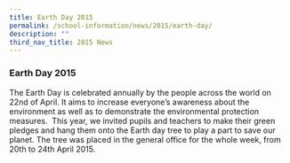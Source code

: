 ```yaml
---
title: Earth Day 2015
permalink: /school-information/news/2015/earth-day/
description: ""
third_nav_title: 2015 News
---
```

### **Earth Day 2015**
The Earth Day is celebrated annually by the people across the world on 22nd of April. It aims to increase everyone’s awareness about the environment as well as to demonstrate the environmental protection measures.  This year, we invited pupils and teachers to make their green pledges and hang them onto the Earth day tree to play a part to save our planet. The tree was placed in the general office for the whole week, from 20th to 24th April 2015.